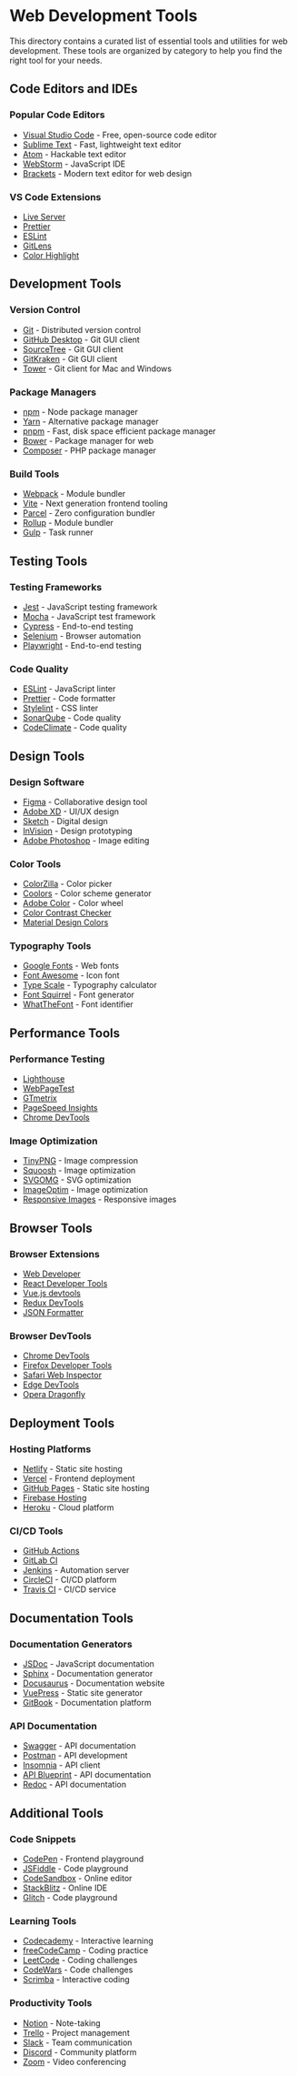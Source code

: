 # Web Development Tools

This directory contains a curated list of essential tools and utilities for web development. These tools are organized by category to help you find the right tool for your needs.

## Code Editors and IDEs

### Popular Code Editors
- [Visual Studio Code](https://code.visualstudio.com/) - Free, open-source code editor
- [Sublime Text](https://www.sublimetext.com/) - Fast, lightweight text editor
- [Atom](https://atom.io/) - Hackable text editor
- [WebStorm](https://www.jetbrains.com/webstorm/) - JavaScript IDE
- [Brackets](https://brackets.io/) - Modern text editor for web design

### VS Code Extensions
- [Live Server](https://marketplace.visualstudio.com/items?itemName=ritwickdey.LiveServer)
- [Prettier](https://marketplace.visualstudio.com/items?itemName=esbenp.prettier-vscode)
- [ESLint](https://marketplace.visualstudio.com/items?itemName=dbaeumer.vscode-eslint)
- [GitLens](https://marketplace.visualstudio.com/items?itemName=eamodio.gitlens)
- [Color Highlight](https://marketplace.visualstudio.com/items?itemName=naumovs.color-highlight)

## Development Tools

### Version Control
- [Git](https://git-scm.com/) - Distributed version control
- [GitHub Desktop](https://desktop.github.com/) - Git GUI client
- [SourceTree](https://www.sourcetreeapp.com/) - Git GUI client
- [GitKraken](https://www.gitkraken.com/) - Git GUI client
- [Tower](https://www.git-tower.com/) - Git client for Mac and Windows

### Package Managers
- [npm](https://www.npmjs.com/) - Node package manager
- [Yarn](https://yarnpkg.com/) - Alternative package manager
- [pnpm](https://pnpm.io/) - Fast, disk space efficient package manager
- [Bower](https://bower.io/) - Package manager for web
- [Composer](https://getcomposer.org/) - PHP package manager

### Build Tools
- [Webpack](https://webpack.js.org/) - Module bundler
- [Vite](https://vitejs.dev/) - Next generation frontend tooling
- [Parcel](https://parceljs.org/) - Zero configuration bundler
- [Rollup](https://rollupjs.org/) - Module bundler
- [Gulp](https://gulpjs.com/) - Task runner

## Testing Tools

### Testing Frameworks
- [Jest](https://jestjs.io/) - JavaScript testing framework
- [Mocha](https://mochajs.org/) - JavaScript test framework
- [Cypress](https://www.cypress.io/) - End-to-end testing
- [Selenium](https://www.selenium.dev/) - Browser automation
- [Playwright](https://playwright.dev/) - End-to-end testing

### Code Quality
- [ESLint](https://eslint.org/) - JavaScript linter
- [Prettier](https://prettier.io/) - Code formatter
- [Stylelint](https://stylelint.io/) - CSS linter
- [SonarQube](https://www.sonarqube.org/) - Code quality
- [CodeClimate](https://codeclimate.com/) - Code quality

## Design Tools

### Design Software
- [Figma](https://www.figma.com/) - Collaborative design tool
- [Adobe XD](https://www.adobe.com/products/xd.html) - UI/UX design
- [Sketch](https://www.sketch.com/) - Digital design
- [InVision](https://www.invisionapp.com/) - Design prototyping
- [Adobe Photoshop](https://www.adobe.com/products/photoshop.html) - Image editing

### Color Tools
- [ColorZilla](https://www.colorzilla.com/) - Color picker
- [Coolors](https://coolors.co/) - Color scheme generator
- [Adobe Color](https://color.adobe.com/) - Color wheel
- [Color Contrast Checker](https://webaim.org/resources/contrastchecker/)
- [Material Design Colors](https://material.io/resources/color/)

### Typography Tools
- [Google Fonts](https://fonts.google.com/) - Web fonts
- [Font Awesome](https://fontawesome.com/) - Icon font
- [Type Scale](https://type-scale.com/) - Typography calculator
- [Font Squirrel](https://www.fontsquirrel.com/) - Font generator
- [WhatTheFont](https://www.myfonts.com/WhatTheFont/) - Font identifier

## Performance Tools

### Performance Testing
- [Lighthouse](https://developers.google.com/web/tools/lighthouse)
- [WebPageTest](https://www.webpagetest.org/)
- [GTmetrix](https://gtmetrix.com/)
- [PageSpeed Insights](https://pagespeed.web.dev/)
- [Chrome DevTools](https://developer.chrome.com/docs/devtools/)

### Image Optimization
- [TinyPNG](https://tinypng.com/) - Image compression
- [Squoosh](https://squoosh.app/) - Image optimization
- [SVGOMG](https://jakearchibald.github.io/svgomg/) - SVG optimization
- [ImageOptim](https://imageoptim.com/) - Image optimization
- [Responsive Images](https://responsiveimages.org/) - Responsive images

## Browser Tools

### Browser Extensions
- [Web Developer](https://chrispederick.com/work/web-developer/)
- [React Developer Tools](https://chrome.google.com/webstore/detail/react-developer-tools)
- [Vue.js devtools](https://chrome.google.com/webstore/detail/vuejs-devtools)
- [Redux DevTools](https://chrome.google.com/webstore/detail/redux-devtools)
- [JSON Formatter](https://chrome.google.com/webstore/detail/json-formatter)

### Browser DevTools
- [Chrome DevTools](https://developer.chrome.com/docs/devtools/)
- [Firefox Developer Tools](https://developer.mozilla.org/en-US/docs/Tools)
- [Safari Web Inspector](https://developer.apple.com/safari/tools/)
- [Edge DevTools](https://docs.microsoft.com/en-us/microsoft-edge/devtools-guide-chromium/)
- [Opera Dragonfly](https://www.opera.com/dragonfly/)

## Deployment Tools

### Hosting Platforms
- [Netlify](https://www.netlify.com/) - Static site hosting
- [Vercel](https://vercel.com/) - Frontend deployment
- [GitHub Pages](https://pages.github.com/) - Static site hosting
- [Firebase Hosting](https://firebase.google.com/products/hosting)
- [Heroku](https://www.heroku.com/) - Cloud platform

### CI/CD Tools
- [GitHub Actions](https://github.com/features/actions)
- [GitLab CI](https://docs.gitlab.com/ee/ci/)
- [Jenkins](https://www.jenkins.io/) - Automation server
- [CircleCI](https://circleci.com/) - CI/CD platform
- [Travis CI](https://www.travis-ci.com/) - CI/CD service

## Documentation Tools

### Documentation Generators
- [JSDoc](https://jsdoc.app/) - JavaScript documentation
- [Sphinx](https://www.sphinx-doc.org/) - Documentation generator
- [Docusaurus](https://docusaurus.io/) - Documentation website
- [VuePress](https://vuepress.vuejs.org/) - Static site generator
- [GitBook](https://www.gitbook.com/) - Documentation platform

### API Documentation
- [Swagger](https://swagger.io/) - API documentation
- [Postman](https://www.postman.com/) - API development
- [Insomnia](https://insomnia.rest/) - API client
- [API Blueprint](https://apiblueprint.org/) - API documentation
- [Redoc](https://redocly.github.io/redoc/) - API documentation

## Additional Tools

### Code Snippets
- [CodePen](https://codepen.io/) - Frontend playground
- [JSFiddle](https://jsfiddle.net/) - Code playground
- [CodeSandbox](https://codesandbox.io/) - Online editor
- [StackBlitz](https://stackblitz.com/) - Online IDE
- [Glitch](https://glitch.com/) - Code playground

### Learning Tools
- [Codecademy](https://www.codecademy.com/) - Interactive learning
- [freeCodeCamp](https://www.freecodecamp.org/) - Coding practice
- [LeetCode](https://leetcode.com/) - Coding challenges
- [CodeWars](https://www.codewars.com/) - Code challenges
- [Scrimba](https://scrimba.com/) - Interactive coding

### Productivity Tools
- [Notion](https://www.notion.so/) - Note-taking
- [Trello](https://trello.com/) - Project management
- [Slack](https://slack.com/) - Team communication
- [Discord](https://discord.com/) - Community platform
- [Zoom](https://zoom.us/) - Video conferencing 